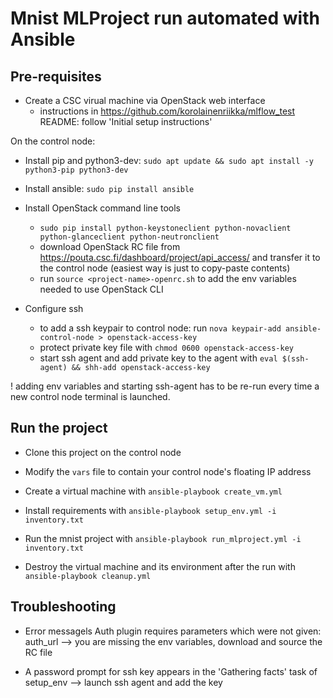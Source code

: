 # Mnist MLProject run automated with Ansible

## Pre-requisites

* Create a CSC virual machine via OpenStack web interface
    * instructions in  https://github.com/korolainenriikka/mlflow_test README: follow 'Initial setup instructions' 

On the control node:
* Install pip and python3-dev: `sudo apt update && sudo apt install -y python3-pip python3-dev`

* Install ansible: `sudo pip install ansible`

* Install OpenStack command line tools
    * `sudo pip install python-keystoneclient python-novaclient python-glanceclient python-neutronclient`
    * download OpenStack RC file from https://pouta.csc.fi/dashboard/project/api_access/ and transfer it to the control node (easiest way is just to copy-paste contents)
    * run `source <project-name>-openrc.sh` to add the env variables needed to use OpenStack CLI

* Configure ssh
    * to add a ssh keypair to control node: run  `nova keypair-add ansible-control-node > openstack-access-key`
    * protect private key file with `chmod 0600 openstack-access-key`
    * start ssh agent and add private key to the agent with `eval $(ssh-agent) && shh-add openstack-access-key`

! adding env variables and starting ssh-agent has to be re-run every time a new control node terminal is launched.

## Run the project

* Clone this project on the control node

* Modify the `vars` file to contain your control node's floating IP address

* Create a virtual machine with `ansible-playbook create_vm.yml`

* Install requirements with `ansible-playbook setup_env.yml -i inventory.txt`

* Run the mnist project with `ansible-playbook run_mlproject.yml -i inventory.txt`

* Destroy the virtual machine and its environment after the run with `ansible-playbook cleanup.yml`

## Troubleshooting

* Error messagels Auth plugin requires parameters which were not given: auth_url --> you are missing the env variables, download and source the RC file

* A password prompt for ssh key appears in the 'Gathering facts' task of setup_env --> launch ssh agent and add the key
